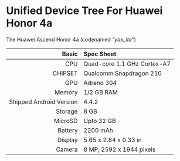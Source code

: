 Unified Device Tree For Huawei Honor 4a
==============================================

The Huawei Ascend Honor 4a (codenamed _"yax_lte"_)

Basic   | Spec Sheet
-------:|:-------------------------
CPU     | Quad-core 1.1 GHz Cortex-A7
CHIPSET | Qualcomm Snapdragon 210
GPU     | Adreno 304
Memory  | 1/2 GB RAM
Shipped Android Version | 4.4.2
Storage | 8 GB
MicroSD | Upto 32 GB
Battery | 2200 mAh
Display | 5.65 x 2.84 x 0.33 in
Camera  | 8 MP, 2592 х 1944 pixels
